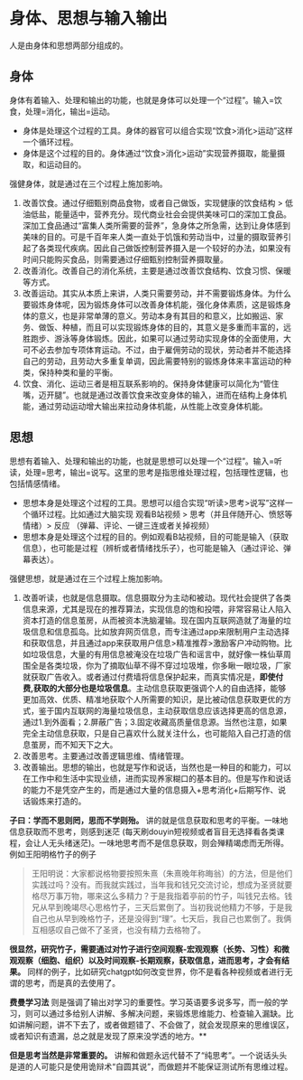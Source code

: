 #  身体、思想与输入输出

人是由身体和思想两部分组成的。

## 身体
身体有着输入、处理和输出的功能，也就是身体可以处理一个“过程”。输入=饮食，处理=消化，输出=运动。
  * 身体是处理这个过程的工具。身体的器官可以组合实现“饮食>消化>运动”这样一个循环过程。
  * 身体是这个过程的目的。身体通过“饮食>消化>运动”实现营养摄取，能量摄取，和运动目的。

强健身体，就是通过在三个过程上施加影响。
1. 改善饮食。通过仔细甄别商品食物，或者自己做饭，实现健康的饮食结构 > 低油低盐，能量适中，营养充分。现代商业社会会提供美味可口的深加工食品。深加工食品通过“富集人类所需要的营养”，急身体之所急需，达到让身体感到美味的目的。可是千百年来人类一直处于饥饿和劳动当中，过量的摄取营养引起了各类现代疾病。因此自己做饭控制营养摄入是一个较好的办法，如果没有时间只能购买食品，则需要通过仔细甄别控制营养摄取量。
2. 改善消化。改善自己的消化系统，主要是通过改善饮食结构、饮食习惯、保暖等方式。
3. 改善运动。其实从本质上来讲，人类只需要劳动，并不需要锻炼身体。为什么要锻炼身体呢，因为锻炼身体可以改善身体机能，强化身体素质，这是锻炼身体的意义，也是非常单薄的意义。劳动本身有其目的和意义，比如搬运、家务、做饭、种植，而且可以实现锻炼身体的目的，其意义是多重而丰富的，远胜跑步、游泳等身体锻炼。因此，如果可以通过劳动实现身体的全面使用，大可不必去参加专项体育运动。不过，由于雇佣劳动的现状，劳动者并不能选择自己的劳动，且劳动大多重复单调，因此需要特别的锻炼身体来丰富运动的种类，保持种类和量的平衡。
4. 饮食、消化、运动三者是相互联系影响的。保持身体健康可以简化为“管住嘴，迈开腿”。也就是通过改善饮食来改变身体的输入，进而在结构上身体机能，通过劳动运动增大输出来拉动身体机能，从性能上改变身体机能。

## 思想
思想有着输入、处理和输出的功能，也就是思想可以处理一个“过程”。输入=听读，处理=思考，输出=说写。这里的思考是指思维处理过程，包括理性逻辑，也包括情感情绪。

  * 思想本身是处理这个过程的工具。思想可以组合实现“听读>思考>说写”这样一个循环过程。比如通过大脑实现 观看B站视频 > 思考（并且伴随开心、愤怒等情绪）> 反应 （弹幕、评论、一键三连或者关掉视频）
  * 思想本身是处理这个过程的目的。例如观看B站视频，目的可能是输入（获取信息），也可能是过程（辨析或者情绪找乐子），也可能是输入（通过评论、弹幕表达）。

强健思想，就是通过在三个过程上施加影响。
1. 改善听读，也就是信息摄取。信息摄取分为主动和被动。现代社会提供了各类信息来源，尤其是现在的推荐算法，实现信息的饱和投喂，非常容易让人陷入资本打造的信息茧房，从而被资本洗脑灌输。现在国内互联网造就了海量的垃圾信息和信息孤岛。比如放弃网页信息，而专注通过app来限制用户主动选择和获取信息，并且通过app来获取用户信息>精准推荐>激励客户冲动购物。比如垃圾信息，大量的有用信息被淹没在垃圾广告和谣言中，就好像一株仙草周围全是各类垃圾，你为了摘取仙草不得不穿过垃圾堆，你多瞅一眼垃圾，厂家就获取广告收入。或者通过付费墙将信息保护起来，而真实情况是，**即使付费,获取的大部分也是垃圾信息**。主动信息获取更强调个人的自由选择，能够更加高效、优质、精准地获取个人所需要的知识，是比被动信息获取更优的方式，鉴于国内互联网的海量垃圾信息，主动获取信息应该选择更高的信息源，通过1.到外面看；2.屏蔽广告；3.固定收藏高质量信息源。当然也注意，如果完全主动信息获取，只是自己喜欢什么就关注什么，也可能陷入自己打造的信息茧房，而不知天下之大。
2. 改善思考。主要通过改善逻辑思维、情绪管理。
3. 改善输出。思想的输出，也就是写作和说话，当然也是一种目的和能力，可以在工作中和生活中实现业绩，进而实现养家糊口的基本目的。但是写作和说话的能力不是凭空产生的，而是通过大量的信息摄入+思考消化+后期写作、说话锻炼来打造的。

**子曰：学而不思则罔，思而不学则殆。** 讲的就是信息获取和思考的平衡。一味地信息获取而不思考，则感到迷茫 (每天刷douyin短视频或者盲目无选择看各类课程，会让人无头绪迷茫)。一味地思考而不是信息获取，则会殚精竭虑而无所得。例如王阳明格竹子的例子

>王阳明说：大家都说格物要按照朱熹（朱熹晚年称晦翁）的方法，但是他们实践过吗？没有。而我就实践过，当年我和钱兄交流讨论，想成为圣贤就要格尽万事万物，哪来这么多精力？于是我指着亭前的竹子，叫钱兄去格。钱兄从早到晚竭尽心思格竹子，三天后累倒了。当初我说他精力不够，于是我自己也从早到晚格竹子，还是没得到“理”。七天后，我自己也累倒了。我俩互相感叹自己做不了圣贤，也没有精力去格物了。

**很显然，研究竹子，需要通过对竹子进行空间观察-宏观观察（长势、习性）和微观观察（细胞、组织）以及时间观察-长期观察，获取信息，进而思考，才会有结果。** 同样的例子，比如研究chatgpt如何改变世界，你不是看各种视频或者进行无谓的思考，而是真的去使用了。

**费曼学习法** 则是强调了输出对学习的重要性。学习英语要多说多写，而一般的学习，则可以通过多给别人讲解、多解决问题，来锻炼思维能力、检查输入漏缺。比如讲解问题，讲不下去了，或者做题错了、不会做了，就会发现原来的思维误区，或者知识有遗漏，总之就是发现了原来没学透的地方。**

**但是思考当然是非常重要的。**  讲解和做题永远代替不了“纯思考”。一个说话头头是道的人可能只是使用诡辩术“自圆其说”，而做题并不能保证测试所有思维过程。
   
